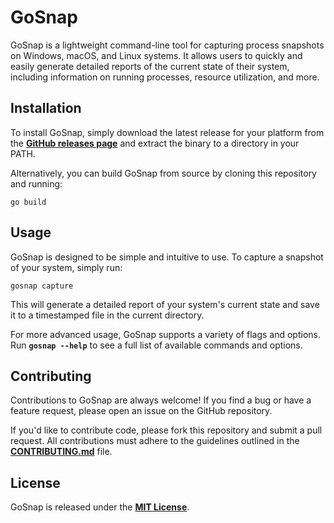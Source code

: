 # GoSnap

GoSnap is a lightweight command-line tool for capturing process snapshots on Windows, macOS, and Linux systems. It allows users to quickly and easily generate detailed reports of the current state of their system, including information on running processes, resource utilization, and more.

## **Installation**

To install GoSnap, simply download the latest release for your platform from the **[GitHub releases page](https://github.com/yourusername/gosnap/releases)** and extract the binary to a directory in your PATH.

Alternatively, you can build GoSnap from source by cloning this repository and running:

```
go build
```

## **Usage**

GoSnap is designed to be simple and intuitive to use. To capture a snapshot of your system, simply run:

```
gosnap capture
```

This will generate a detailed report of your system's current state and save it to a timestamped file in the current directory.

For more advanced usage, GoSnap supports a variety of flags and options. Run **`gosnap --help`** to see a full list of available commands and options.

## **Contributing**

Contributions to GoSnap are always welcome! If you find a bug or have a feature request, please open an issue on the GitHub repository.

If you'd like to contribute code, please fork this repository and submit a pull request. All contributions must adhere to the guidelines outlined in the **[CONTRIBUTING.md](https://chat.openai.com/CONTRIBUTING.md)** file.

## **License**

GoSnap is released under the **[MIT License](https://chat.openai.com/LICENSE)**.

